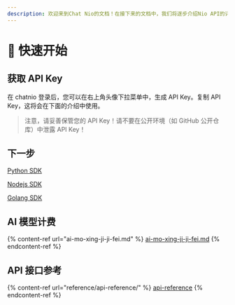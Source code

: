 ```yaml
---
description: 欢迎来到Chat Nio的文档！在接下来的文档中，我们将逐步介绍Nio API的详情用法和规则。
---
```


# 👋 快速开始

## 获取 API Key

在 chatnio 登录后，您可以在右上角头像下拉菜单中，生成 API Key。复制 API Key，这将会在下面的介绍中使用。

> 注意，请妥善保管您的 API Key！请不要在公开环境（如 GitHub 公开仓库）中泄露 API Key！

## 下一步

[Python SDK](https://github.com/Deeptrain-Community/chatnio-api-python)

[Nodejs SDK](https://github.com/Deeptrain-Community/chatnio-api-node)

[Golang SDK](https://github.com/Deeptrain-Community/chatnio-api-go)



## AI 模型计费

{% content-ref url="ai-mo-xing-ji-ji-fei.md" %}
[ai-mo-xing-ji-ji-fei.md](ai-mo-xing-ji-ji-fei.md)
{% endcontent-ref %}

## API 接口参考

{% content-ref url="reference/api-reference/" %}
[api-reference](reference/api-reference/)
{% endcontent-ref %}

